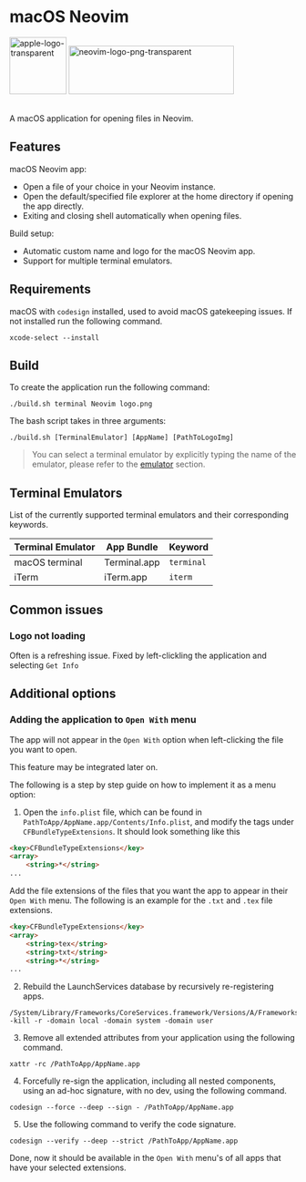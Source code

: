 # macOS Neovim

<img src="https://github.com/user-attachments/assets/5ad505fd-2a86-4a59-80bc-cac4b697f6d6" alt="apple-logo-transparent" width="100" height="100">  
<img src="https://github.com/user-attachments/assets/593d1812-c3d8-472e-a130-01544de09a83" alt="neovim-logo-png-transparent" width="290" height="85">

\
A macOS application for opening files in Neovim.

## Features

macOS Neovim app:
- Open a file of your choice in your Neovim instance.
- Open the default/specified file explorer at the home directory if opening the app directly.
- Exiting and closing shell automatically when opening files.

Build setup:
- Automatic custom name and logo for the macOS Neovim app.
- Support for multiple terminal emulators.

## Requirements

macOS with ```codesign``` installed, used to avoid macOS gatekeeping issues. If not installed run the following command.
```console
xcode-select --install
```

## Build

To create the application run the following command:
```console
./build.sh terminal Neovim logo.png
```
The bash script takes in three arguments:
```console
./build.sh [TerminalEmulator] [AppName] [PathToLogoImg]
```
> You can select a terminal emulator by explicitly typing the name of the emulator, please refer to the [emulator](##terminal-emulators) section.

## Terminal Emulators

List of the currently supported terminal emulators and their corresponding keywords.

| Terminal Emulator | App Bundle  |  Keyword  |
|-------------------|----------|--------------|
| macOS terminal  | Terminal.app | ```terminal``` |
| iTerm             | iTerm.app   | ```iterm```    |


## Common issues

### Logo not loading

Often is a refreshing issue.
Fixed by left-clickling the application and selecting ```Get Info```

## Additional options

### Adding the application to ```Open With``` menu

The app will not appear in the ```Open With``` option when left-clicking the file you want to open.

This feature may be integrated later on.

The following is a step by step guide on how to implement it as a menu option:

1. Open the ```info.plist``` file, which can be found in ```PathToApp/AppName.app/Contents/Info.plist```, and modify the tags under ```CFBundleTypeExtensions```. It should look something like this
```html
<key>CFBundleTypeExtensions</key>
<array>
    <string>*</string>
...
```

Add the file extensions of the files that you want the app to appear in their ```Open With``` menu. The following is an example for the ```.txt``` and ```.tex``` file extensions.
```html
<key>CFBundleTypeExtensions</key>
<array>
    <string>tex</string>
    <string>txt</string>
    <string>*</string>
...
```

2. Rebuild the LaunchServices database by recursively re-registering apps.
```console
/System/Library/Frameworks/CoreServices.framework/Versions/A/Frameworks/LaunchServices.framework/Versions/A/Support/lsregister -kill -r -domain local -domain system -domain user
```

3. Remove all extended attributes from your application using the following command.
```console
xattr -rc /PathToApp/AppName.app
```

4. Forcefully re-sign the application, including all nested components, using an ad-hoc signature, with no dev, using the following command.
```console
codesign --force --deep --sign - /PathToApp/AppName.app
```

5. Use the following command to verify the code signature.
```console
codesign --verify --deep --strict /PathToApp/AppName.app
```

Done, now it should be available in the ```Open With``` menu's of all apps that have your selected extensions.
